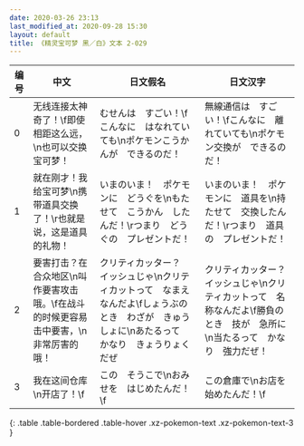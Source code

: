 ```yaml
---
date: 2020-03-26 23:13
last_modified_at: 2020-09-28 15:30
layout: default
title: 《精灵宝可梦 黑／白》文本 2-029
---
```

| 编号 | 中文 | 日文假名 | 日文汉字 |
| ---- | ---- | ---- | --- |
| 0 | 无线连接太神奇了！\f即使相距这么远，\n也可以交换宝可梦！ | むせんは　すごい！\fこんなに　はなれていても\nポケモンこうかんが　できるのだ！ | 無線通信は　すごい！\fこんなに　離れていても\nポケモン交換が　できるのだ！ |
| 1 | 就在刚才！我给宝可梦\n携带道具交换了！\r也就是说，这是道具的礼物！ | いまのいま！　ポケモンに　どうぐを\nもたせて　こうかん　したんだ！\rつまり　どうぐの　プレゼントだ！ | いまのいま！　ポケモンに　道具を\n持たせて　交換したんだ！\rつまり　道具の　プレゼントだ！ |
| 2 | 要害打击？在合众地区\n叫作要害攻击哦。\f在战斗的时候更容易击中要害，\n非常厉害的哦！ | クリティカッター？　イッシュじゃ\nクリティカットって　なまえ　なんだよ\fしょうぶのとき　わざが　きゅうしょに\nあたるって　かなり　きょうりょくだぜ | クリティカッター？　イッシュじゃ\nクリティカットって　名称なんだよ\f勝負のとき　技が　急所に\n当たるって　かなり　強力だぜ！ |
| 3 | 我在这间仓库\n开店了！\f | この　そうこで\nおみせを　はじめたんだ！\f | この倉庫で\nお店を　始めたんだ！\f |
{: .table .table-bordered .table-hover .xz-pokemon-text .xz-pokemon-text-3 }